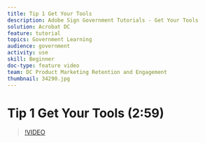 ```yaml
---
title: Tip 1 Get Your Tools
description: Adobe Sign Government Tutorials - Get Your Tools
solution: Acrobat DC
feature: tutorial
topics: Government Learning
audience: government
activity: use
skill: Beginner
doc-type: feature video
team: DC Product Marketing Retention and Engagement
thumbnail: 34290.jpg
---
```


# Tip 1 Get Your Tools (2:59)

>[!VIDEO](https://video.tv.adobe.com/v/34290)

